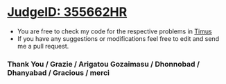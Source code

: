 # <a href="https://acm.timus.ru/author.aspx?id=355662">JudgeID: 355662HR</a> <br/>
- You are free to check my code for the respective problems in <a href="https://acm.timus.ru/">Timus</a>
- If you have any suggestions or modifications feel free to edit and send me a pull request.

### Thank You / Grazie / Arigatou Gozaimasu / Dhonnobad / Dhanyabad / Gracious / merci
